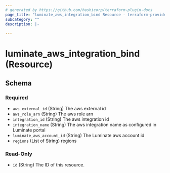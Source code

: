 ```yaml
---
# generated by https://github.com/hashicorp/terraform-plugin-docs
page_title: "luminate_aws_integration_bind Resource - terraform-provider-luminate"
subcategory: ""
description: |-
  
---
```


# luminate_aws_integration_bind (Resource)





<!-- schema generated by tfplugindocs -->
## Schema

### Required

- `aws_external_id` (String) The aws external id
- `aws_role_arn` (String) The aws role arn
- `integration_id` (String) The aws integration id
- `integration_name` (String) The aws integration name as configured in Luminate portal
- `luminate_aws_account_id` (String) The Luminate aws account id
- `regions` (List of String) regions

### Read-Only

- `id` (String) The ID of this resource.
